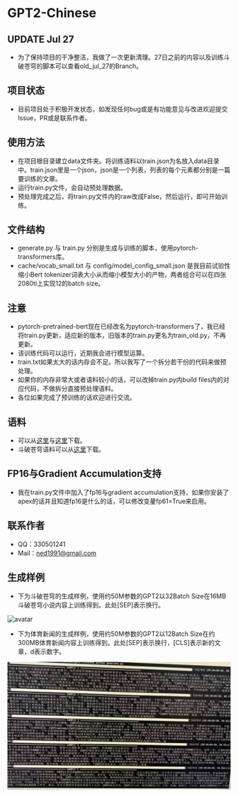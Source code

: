 # GPT2-Chinese

## UPDATE Jul 27

- 为了保持项目的干净整洁，我做了一次更新清理。27日之前的内容以及训练斗破苍穹的脚本可以查看old_jul_27的Branch。

## 项目状态

- 目前项目处于积极开发状态，如发现任何bug或是有功能意见与改进欢迎提交Issue，PR或是联系作者。

## 使用方法

- 在项目根目录建立data文件夹。将训练语料以train.json为名放入data目录中。train.json里是一个json，json是一个列表，列表的每个元素都分别是一篇要训练的文章。
- 运行train.py文件，会自动预处理数据。
- 预处理完成之后，将train.py文件内的raw改成False，然后运行，即可开始训练。

## 文件结构

- generate.py 与 train.py 分别是生成与训练的脚本，使用pytorch-transformers库。
- cache/vocab_small.txt 与 config/model_config_small.json 是我目前试验性缩小Bert tokenizer词表大小从而缩小模型大小的产物，两者组合可以在四张2080ti上实现12的batch size。

## 注意

- pytorch-pretrained-bert现在已经改名为pytorch-transformers了，我已经将train.py更新，适应新的版本，旧版本的train.py更名为train_old.py，不再更新。
- 该训练代码可以运行，近期我会进行模型运算。
- train.txt如果太大的话内存会不足。所以我写了一个拆分若干份的代码来做预处理。
- 如果你的内存非常大或者语料较小的话，可以改掉train.py内build files内的对应代码，不做拆分直接预处理语料。
- 各位如果完成了预训练的话欢迎进行交流。

## 语料

- 可以从[这里](https://github.com/brightmart/nlp_chinese_corpus)与[这里](http://thuctc.thunlp.org/#获取链接)下载。
- 斗破苍穹语料可以从[这里](https://github.com/GaoPeng97/transformer-xl-chinese/tree/master/data/doupo)下载。

## FP16与Gradient Accumulation支持

- 我在train.py文件中加入了fp16与gradient accumulation支持，如果你安装了apex的话并且知道fp16是什么的话，可以修改变量fp61=True来启用。

## 联系作者

- QQ：330501241
- Mail：ned1991@gmail.com
 
## 生成样例

- 下为斗破苍穹的生成样例，使用约50M参数的GPT2以32Batch Size在16MB斗破苍穹小说内容上训练得到。此处[SEP]表示换行。

![avatar](sample/doupo.jpeg)

- 下为体育新闻的生成样例，使用约50M参数的GPT2以12Batch Size在约300MB体育新闻内容上训练得到。此处[SEP]表示换行，[CLS]表示新的文章，d表示数字。

![avatar](sample/tiyu.jpg)
